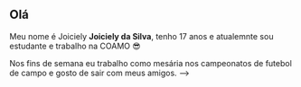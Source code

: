 ## Olá

Meu nome é Joiciely **Joiciely da Silva**, tenho 17 anos e atualemnte sou estudante e trabalho na COAMO :sunglasses: 

Nos fins de semana eu trabalho como mesária nos campeonatos de futebol de campo e gosto de sair com meus amigos.
-->
